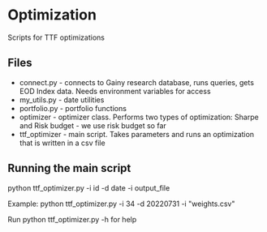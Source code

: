 # Optimization
Scripts for TTF optimizations

## Files
- connect.py - connects to Gainy research database, runs queries, gets EOD Index data. Needs environment variables for access
- my_utils.py - date utilities
- portfolio.py - portfolio functions
- optimizer - optimizer class. Performs two types of optimization: Sharpe and Risk budget - we use risk budget so far
- ttf_optimizer - main script. Takes parameters and runs an optimization that is written in a csv file

## Running the main script

python ttf_optimizer.py -i id -d date -i output_file 

Example:
python ttf_optimizer.py -i 34 -d 20220731 -i "weights.csv" 


Run 
python ttf_optimizer.py -h       for help

